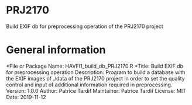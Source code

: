 # PRJ2170
Build EXIF db for preprocessing operation of the PRJ2170 project

# General information
*File or Package Name: HAVFI1_build_db_PRJ2170.R
*Title: Build EXIF db for preprocessing operation
Description: Program to build a database with the EXIF images of ./data of the PRJ2170
            project in order to set the quality control and input of additional
            information required in preprocessing.
Version: 1.0.0
Author: Patrice Tardif
Maintainer: Patrice Tardif
License: MIT
Date: 2019-11-12
